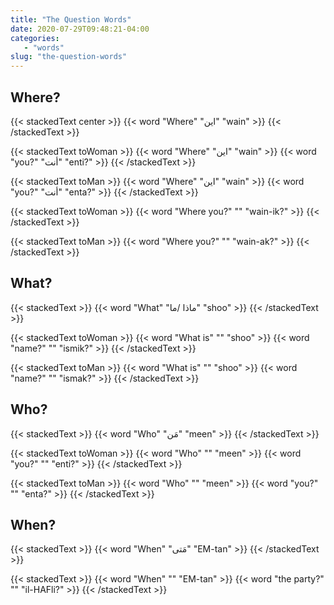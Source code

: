 ```yaml
---
title: "The Question Words"
date: 2020-07-29T09:48:21-04:00
categories:
   - "words"
slug: "the-question-words"
---
```


## Where?

{{< stackedText center >}}
   {{< word "Where" "اين" "wain" >}}
{{< /stackedText >}}

{{< stackedText toWoman >}}
   {{< word "Where" "اين" "wain" >}}
   {{< word "you?" "أنت" "enti?" >}}
{{< /stackedText >}}

{{< stackedText toMan >}}
   {{< word "Where" "اين" "wain" >}}
   {{< word "you?" "أنت" "enta?" >}}
{{< /stackedText >}}

{{< stackedText toWoman >}}
   {{< word "Where you?" "" "wain-ik?" >}}
{{< /stackedText >}}

{{< stackedText toMan >}}
   {{< word "Where you?" "" "wain-ak?" >}}
{{< /stackedText >}}

## What?

{{< stackedText >}}
   {{< word "What" "ماذا /ما" "shoo" >}}
{{< /stackedText >}}

{{< stackedText toWoman >}}
   {{< word "What is" "" "shoo" >}}
   {{< word "name?" "" "ismik?" >}}
{{< /stackedText >}}

{{< stackedText toMan >}}
   {{< word "What is" "" "shoo" >}}
   {{< word "name?" "" "ismak?" >}}
{{< /stackedText >}}

## Who?

{{< stackedText >}}
{{< word "Who" "مَن" "meen" >}}
{{< /stackedText >}}

{{< stackedText toWoman >}}
   {{< word "Who" "" "meen" >}}
   {{< word "you?" "" "enti?" >}}
{{< /stackedText >}}

{{< stackedText toMan >}}
   {{< word "Who" "" "meen" >}}
   {{< word "you?" "" "enta?" >}}
{{< /stackedText >}}

## When?

{{< stackedText >}}
{{< word "When" "مَتى" "EM-tan" >}}
{{< /stackedText >}}

{{< stackedText >}}
   {{< word "When" "" "EM-tan" >}}
   {{< word "the party?" "" "il-HAFli?" >}}
{{< /stackedText >}}
